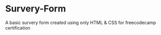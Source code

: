 # Survery-Form
A basic survery form created using only HTML &amp; CSS for freecodecamp certification
